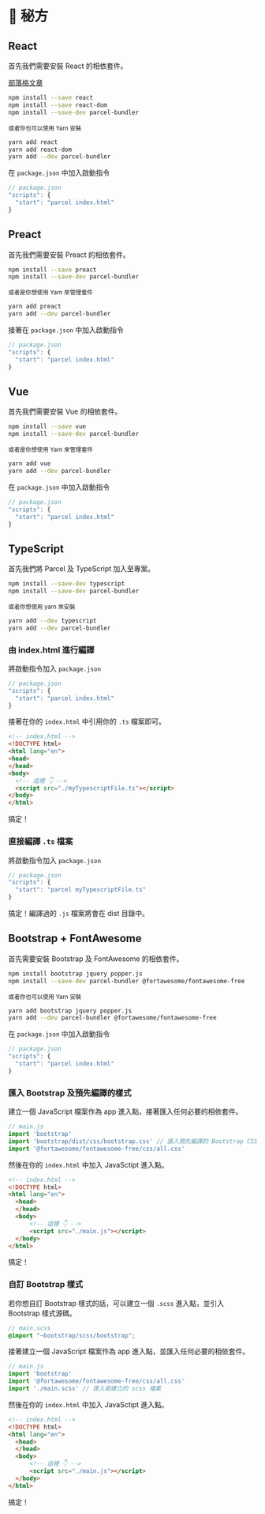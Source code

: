 # 🍰 秘方

## React

首先我們需要安裝 React 的相依套件。

[部落格文章](http://blog.jakoblind.no/react-parcel/)

```bash
npm install --save react
npm install --save react-dom
npm install --save-dev parcel-bundler
```

<sub>或者你也可以使用 Yarn 安裝</sub>

```bash
yarn add react
yarn add react-dom
yarn add --dev parcel-bundler
```

在 `package.json` 中加入啟動指令

```javascript
// package.json
"scripts": {
  "start": "parcel index.html"
}
```

## Preact

首先我們需要安裝 Preact 的相依套件。

```bash
npm install --save preact
npm install --save-dev parcel-bundler
```

<sub>或者是你想使用 Yarn 來管理套件</sub>

```bash
yarn add preact
yarn add --dev parcel-bundler
```

接著在 `package.json` 中加入啟動指令

```javascript
// package.json
"scripts": {
  "start": "parcel index.html"
}
```

## Vue

首先我們需要安裝 Vue 的相依套件。

```bash
npm install --save vue
npm install --save-dev parcel-bundler
```

<sub>或者是你想使用 Yarn 來管理套件</sub>

```bash
yarn add vue
yarn add --dev parcel-bundler
```

在 `package.json` 中加入啟動指令

```javascript
// package.json
"scripts": {
  "start": "parcel index.html"
}
```

## TypeScript

首先我們將 Parcel 及 TypeScript 加入至專案。

```bash
npm install --save-dev typescript
npm install --save-dev parcel-bundler
```

<sub>或者你想使用 yarn 來安裝</sub>

```bash
yarn add --dev typescript
yarn add --dev parcel-bundler
```

### 由 index.html 進行編譯

將啟動指令加入 `package.json`

```javascript
// package.json
"scripts": {
  "start": "parcel index.html"
}
```

接著在你的 `index.html` 中引用你的 `.ts` 檔案即可。

```html
<!-- index.html -->
<!DOCTYPE html>
<html lang="en">
<head>
</head>
<body>
  <!-- 這裡 👇 -->
  <script src="./myTypescriptFile.ts"></script>
</body>
</html>
```

搞定！

### 直接編譯 `.ts` 檔案

將啟動指令加入 `package.json`

```javascript
// package.json
"scripts": {
  "start": "parcel myTypescriptFile.ts"
}
```

搞定！編譯過的 `.js` 檔案將會在 dist 目錄中。

## Bootstrap + FontAwesome

首先需要安裝 Bootstrap 及 FontAwesome 的相依套件。

```bash
npm install bootstrap jquery popper.js
npm install --save-dev parcel-bundler @fortawesome/fontawesome-free
```

<sub>或者你也可以使用 Yarn 安裝</sub>

```bash
yarn add bootstrap jquery popper.js
yarn add --dev parcel-bundler @fortawesome/fontawesome-free
```

在 `package.json` 中加入啟動指令

```javascript
// package.json
"scripts": {
  "start": "parcel index.html"
}
```

### 匯入 Bootstrap 及預先編譯的樣式

建立一個 JavaScript 檔案作為 app 進入點，接著匯入任何必要的相依套件。

```javascript
// main.js
import 'bootstrap'
import 'bootstrap/dist/css/bootstrap.css' // 匯入預先編譯的 Bootstrap CSS
import '@fortawesome/fontawesome-free/css/all.css'
```

然後在你的 `index.html` 中加入 JavaSctipt 進入點。

```html
<!-- index.html -->
<!DOCTYPE html>
<html lang="en">
  <head>
  </head>
  <body>
      <!-- 這裡 👇 -->
      <script src="./main.js"></script>
  </body>
</html>
```

搞定！

### 自訂 Bootstrap 樣式

若你想自訂 Bootstrap 樣式的話，可以建立一個 `.scss` 進入點，並引入 Bootstrap 樣式源碼。

```scss
// main.scss
@import "~bootstrap/scss/bootstrap";
```

接著建立一個 JavaScript 檔案作為 app 進入點，並匯入任何必要的相依套件。

```javascript
// main.js
import 'bootstrap'
import '@fortawesome/fontawesome-free/css/all.css'
import './main.scss' // 匯入剛建立的 scss 檔案
```

然後在你的 `index.html` 中加入 JavaSctipt 進入點。

```html
<!-- index.html -->
<!DOCTYPE html>
<html lang="en">
  <head>
  </head>
  <body>
      <!-- 這裡 👇 -->
      <script src="./main.js"></script>
  </body>
</html>
```

搞定！
